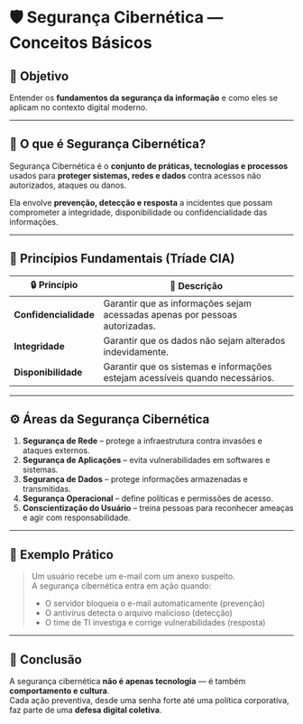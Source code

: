 # 🛡️ Segurança Cibernética — Conceitos Básicos

## 🎯 Objetivo
Entender os **fundamentos da segurança da informação** e como eles se aplicam no contexto digital moderno.

---

## 🧠 O que é Segurança Cibernética?

Segurança Cibernética é o **conjunto de práticas, tecnologias e processos** usados para **proteger sistemas, redes e dados** contra acessos não autorizados, ataques ou danos.

Ela envolve **prevenção, detecção e resposta** a incidentes que possam comprometer a integridade, disponibilidade ou confidencialidade das informações.

---

## 🔺 Princípios Fundamentais (Tríade CIA)

| 🔒 Princípio | 💬 Descrição |
|---------------|--------------|
| **Confidencialidade** | Garantir que as informações sejam acessadas apenas por pessoas autorizadas. |
| **Integridade** | Garantir que os dados não sejam alterados indevidamente. |
| **Disponibilidade** | Garantir que os sistemas e informações estejam acessíveis quando necessários. |

---

## ⚙️ Áreas da Segurança Cibernética

1. **Segurança de Rede** – protege a infraestrutura contra invasões e ataques externos.  
2. **Segurança de Aplicações** – evita vulnerabilidades em softwares e sistemas.  
3. **Segurança de Dados** – protege informações armazenadas e transmitidas.  
4. **Segurança Operacional** – define políticas e permissões de acesso.  
5. **Conscientização do Usuário** – treina pessoas para reconhecer ameaças e agir com responsabilidade.

---

## 🔐 Exemplo Prático

> Um usuário recebe um e-mail com um anexo suspeito.  
> A segurança cibernética entra em ação quando:
> - O servidor bloqueia o e-mail automaticamente (prevenção)  
> - O antivírus detecta o arquivo malicioso (detecção)  
> - O time de TI investiga e corrige vulnerabilidades (resposta)

---

## 🧭 Conclusão

A segurança cibernética **não é apenas tecnologia** — é também **comportamento e cultura**.  
Cada ação preventiva, desde uma senha forte até uma política corporativa, faz parte de uma **defesa digital coletiva**.
